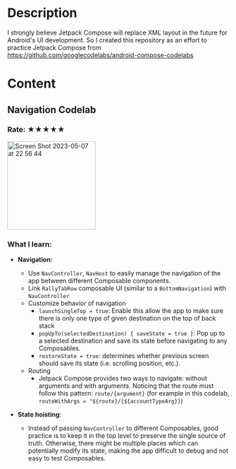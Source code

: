 # Description
I strongly believe Jetpack Compose will replace XML layout in the future for Android's UI development.
So I created this repository as an effort to practice Jetpack Compose from https://github.com/googlecodelabs/android-compose-codelabs

# Content
## Navigation Codelab
### Rate: ★★★★★
<img width="200" alt="Screen Shot 2023-05-07 at 22 56 44" src="https://user-images.githubusercontent.com/31622343/236681869-9c2fd37d-6d24-4a60-8f52-c38496ac37f4.png">

### What I learn:

- **Navigation:** 
  - Use `NavController`, `NavHost` to easily manage the navigation of the app between different Composable components.
  - Link `RallyTabRow` composable UI (similar to a `BottomNavigation`) with `NavController`
  - Customize behavior of navigation
    - `launchSingleTop = true`: Enable this allow the app to make sure there is only one type of given destination on the top of back stack
    - `popUpTo(selectedDestination) { saveState = true }`: Pop up to a selected destination and save its state before navigating to any Composables.
    - `restoreState = true`: determines whether previous screen should save its state (i.e. scrolling position, etc.).
  - Routing
    - Jetpack Compose provides two ways to navigate: without arguments and with arguments. Noticing that the route must follow this pattern: `route/{argument}` (for example in this codelab, `routeWithArgs = "${route}/{${accountTypeArg}}`)

- **State hoisting**: 
  - Instead of passing `NavController` to different Composables, good practice is to keep it in the top level to preserve the single source of truth. Otherwise, there might be multiple places which can potentially modify its state, making the app difficult to debug and not easy to test Composables.


